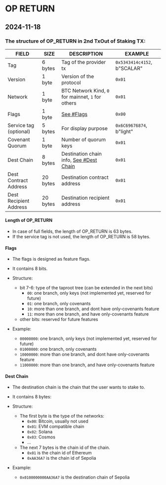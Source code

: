 # OP RETURN

## 2024-11-18

### The structure of OP_RETURN in 2nd TxOut of Staking TX:

| FIELD                  | SIZE     | DESCRIPTION                                            | EXAMPLE                     |
| ---------------------- | -------- | ------------------------------------------------------ | --------------------------- |
| Tag                    | 6 bytes  | Tag of the provider tx                                 | `0x5343414c4152`, b"SCALAR" |
| Version                | 1 byte   | Version of the protocol                                | `0x01`                      |
| Network                | 1 byte   | BTC Network Kind, `0` for mainnet, `1` for others      | `0x01`                      |
| Flags                  | 1 byte   | [See #Flags](#flags)                                    | `0x00`                      |
| Service tag (optional) | 5 bytes  | For display purpose                                    | `0x6C69676874`, b"light"    |
| Covenant Quorum        | 1 byte   | Number of quorum keys                                  | `0x01`                      |
| Dest Chain             | 8 bytes  | Destination chain info, [See #Dest Chain](#dest-chain) | `0x01`                      |
| Dest Contract Address  | 20 bytes | Destination contract address                           | `0x01`                      |
| Dest Recipient Address | 20 bytes | Destination recipient address                          | `0x01`                      |

#### Length of OP_RETURN

- In case of full fields, the length of OP_RETURN is 63 bytes.
- If the service tag is not used, the length of OP_RETURN is 58 bytes.

#### Flags

- The flags is designed as feature flags.
- It contains 8 bits.
- Structure:

  - bit 7-6: type of the taproot tree (can be extended in the next bits)
    - `00`: one branch, only keys (not implemented yet, reserved for future)
    - `01`: one branch, only covenants
    - `10`: more than one branch, and dont have only-covenants feature
    - `11`: more than one branch, and have only-covenants feature
  - other bits: reserved for future features

- Example:
  - `00000000`: one branch, only keys (not implemented yet, reserved for future)
  - `01000000`: one branch, only covenants
  - `10000000`: more than one branch, and dont have only-covenants feature
  - `11000000`: more than one branch, and have only-covenants feature

#### Dest Chain

- The destination chain is the chain that the user wants to stake to.
- It contains 8 bytes:
- Structure:

  - The first byte is the type of the networks:
    - `0x00`: Bitcoin, usually not used
    - `0x01`: EVM compatible chain
    - `0x02`: Solana
    - `0x03`: Cosmos
    - ...
  - The next 7 bytes is the chain id of the chain.
    - `0x01` is the chain id of Ethereum
    - `0xAA36A7` is the chain id of Sepolia

- Example:
  - `0x0100000000AA36A7` is the destination chain of Sepolia

